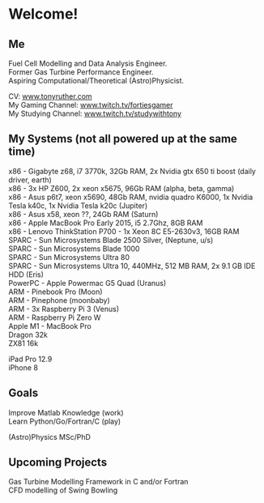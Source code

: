 # Welcome!

## Me

Fuel Cell Modelling and Data Analysis Engineer.   
Former Gas Turbine Performance Engineer.  
Aspiring Computational/Theoretical (Astro)Physicist.  
  
CV: www.tonyruther.com  
My Gaming Channel: www.twitch.tv/fortiesgamer  
My Studying Channel: www.twitch.tv/studywithtony  

## My Systems (not all powered up at the same time)

x86 - Gigabyte z68, i7 3770k, 32Gb RAM, 2x Nvidia gtx 650 ti boost (daily driver, earth)  
x86 - 3x HP Z600, 2x xeon x5675, 96Gb RAM (alpha, beta, gamma)  
x86 - Asus p6t7, xeon x5690, 48Gb RAM, nvidia quadro K6000, 1x Nvidia Tesla k40c, 1x Nvidia Tesla k20c (Jupiter)  
x86 - Asus x58, xeon ??, 24Gb RAM (Saturn)  
x86 - Apple MacBook Pro Early 2015, i5 2.7Ghz, 8GB RAM  
x86 - Lenovo ThinkStation P700 - 1x Xeon 8C E5-2630v3, 16GB RAM  
SPARC - Sun Microsystems Blade 2500 Silver, (Neptune, u/s)  
SPARC - Sun Microsystems Blade 1000  
SPARC - Sun Microsystems Ultra 80  
SPARC - Sun Microsystems Ultra 10, 440MHz, 512 MB RAM, 2x 9.1 GB IDE HDD (Eris)  
PowerPC - Apple Powermac G5 Quad (Uranus)  
ARM - Pinebook Pro (Moon)  
ARM - Pinephone (moonbaby)  
ARM - 3x Raspberry Pi 3 (Venus)  
ARM - Raspberry Pi Zero W  
Apple M1 - MacBook Pro  
Dragon 32k  
ZX81 16k  

iPad Pro 12.9  
iPhone 8

## Goals

Improve Matlab Knowledge (work)  
Learn Python/Go/Fortran/C (play)  

(Astro)Physics MSc/PhD

## Upcoming Projects

Gas Turbine Modelling Framework in C and/or Fortran    
CFD modelling of Swing Bowling  
